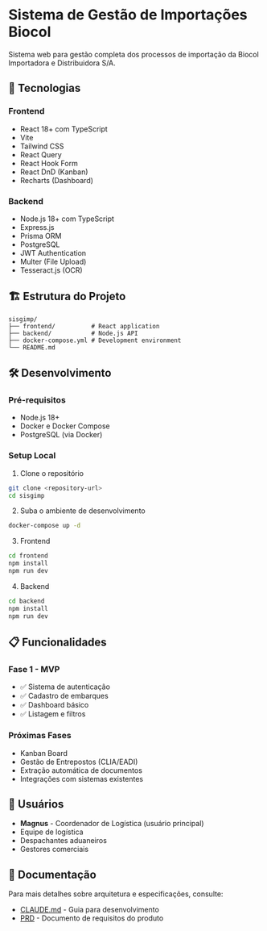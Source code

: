 # Sistema de Gestão de Importações Biocol

Sistema web para gestão completa dos processos de importação da Biocol Importadora e Distribuidora S/A.

## 🚀 Tecnologias

### Frontend
- React 18+ com TypeScript
- Vite
- Tailwind CSS
- React Query
- React Hook Form
- React DnD (Kanban)
- Recharts (Dashboard)

### Backend
- Node.js 18+ com TypeScript
- Express.js
- Prisma ORM
- PostgreSQL
- JWT Authentication
- Multer (File Upload)
- Tesseract.js (OCR)

## 🏗️ Estrutura do Projeto

```
sisgimp/
├── frontend/          # React application
├── backend/           # Node.js API
├── docker-compose.yml # Development environment
└── README.md
```

## 🛠️ Desenvolvimento

### Pré-requisitos
- Node.js 18+
- Docker e Docker Compose
- PostgreSQL (via Docker)

### Setup Local

1. Clone o repositório
```bash
git clone <repository-url>
cd sisgimp
```

2. Suba o ambiente de desenvolvimento
```bash
docker-compose up -d
```

3. Frontend
```bash
cd frontend
npm install
npm run dev
```

4. Backend
```bash
cd backend
npm install
npm run dev
```

## 📋 Funcionalidades

### Fase 1 - MVP
- ✅ Sistema de autenticação
- ✅ Cadastro de embarques
- ✅ Dashboard básico
- ✅ Listagem e filtros

### Próximas Fases
- Kanban Board
- Gestão de Entrepostos (CLIA/EADI)
- Extração automática de documentos
- Integrações com sistemas existentes

## 👥 Usuários

- **Magnus** - Coordenador de Logística (usuário principal)
- Equipe de logística
- Despachantes aduaneiros
- Gestores comerciais

## 📄 Documentação

Para mais detalhes sobre arquitetura e especificações, consulte:
- [CLAUDE.md](./CLAUDE.md) - Guia para desenvolvimento
- [PRD](./prd_biocol_import_system.md) - Documento de requisitos do produto